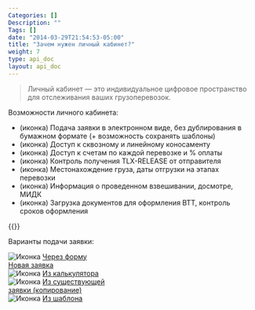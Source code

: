 ```yaml
---
Categories: []
Description: ""
Tags: []
date: "2014-03-29T21:54:53-05:00"
title: "Зачем нужен личный кабинет?"
weight: 7
type: api_doc
layout: api_doc
---
```




> Личный кабинет — это индивидуальное цифровое пространство для отслеживания ваших грузоперевозок.

Возможности личного кабинета:

* (иконка) Подача заявки в электронном виде, без дублирования в бумажном формате (+ возможность сохранять шаблоны)
* (иконка) Доступ к сквозному и линейному коносаменту
* (иконка) Доступ к счетам по каждой перевозке и % оплаты
* (иконка) Контроль получения TLX-RELEASE от отправителя
* (иконка) Местонахождение груза, даты отгрузки на этапах перевозки
* (иконка) Информация о проведенном взвешивании, досмотре, МИДК
* (иконка) Загрузка документов для оформления ВТТ, контроль сроков оформления


{{<alert icon="info-circle" color="alert11-light" text="Система личного кабинета my.fesco.com постоянно обновляется и становится удобнее." close="false">}}

  </div>
    <p>Варианты подачи заявки:</p>
    <div class="row text-inline">
      <div>
       <img src="/img/icon/ico-from-form.png" alt="Иконка">
        <a href="">
          Через форму<br>Новая заявка
        </a>
      </div>
      <div>
       <img src="/img/icon/ico-from-calc.png" alt="Иконка">
        <a href="">
          Из калькулятора
        </a>
      </div>
      <div>
       <img src="/img/icon/ico-from-copy.png" alt="Иконка">
        <a href="">
          Из существующей<br>заявки (копирование)
        </a>
      </div>
      <div>
       <img src="/img/icon/ico-from-template.png" alt="Иконка">
        <a href="">
          Из шаблона
        </a>
      </div>
    </div>